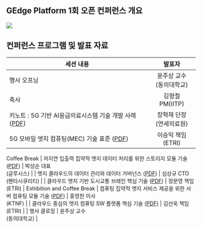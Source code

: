 ## GEdge Platform 1회 오픈 컨퍼런스 개요
<p align="left">
  <img src="https://github.com/gedge-platform/docs/blob/main/conference/1st/images/1st_conference.png">
</p>

## 컨퍼런스 프로그램 및 발표 자료
| 세션 내용 | 발표자 |
| --------------------------------- | :---------------------------------: |
| 행사 오프닝 | 윤주상 교수<BR>(동의대학교) |
| 축사 | 김형철 PM(IITP) |
| 키노트 : 5G 기반 AI응급의료시스템 기술 개발 사례 ([PDF](https://github.com/gedge-platform/docs/blob/main/conference/2nd/presentation/2nd_01_keynote_connectai.pdf)) | 장혁재 단장<BR>(연세의료원) |
| 5G 모바일 엣지 컴퓨팅(MEC) 기술 표준 ([PDF](https://github.com/gedge-platform/docs/blob/main/conference/2nd/presentation/2nd_02_MEC_standard.pdf))| 이승익 책임<BR>(ETRI) | 
Coffee Break 
| 저지연 입출력 집약적 엣지 데이터 처리를 위한 스토리지 모듈 기술 ([PDF](https://github.com/gedge-platform/docs/blob/main/conference/2nd/presentation/2nd_03_edge_storage.pdf)) | 박성순 대표<BR>(글루시스) |
| 엣지 클라우드의 데이터 관리와 데이터 거버넌스 ([PDF](https://github.com/gedge-platform/docs/blob/main/conference/2nd/presentation/2nd_04_data_governance.pdf)) | 심상규 CTO<BR>(펜타시큐리티) |
| 클라우드 엣지 기반 도시교통 브레인 핵심 기술 ([PDF](https://github.com/gedge-platform/docs/blob/main/conference/2nd/presentation/2nd_05_city_brain.pdf)) | 정문영 책임 <BR>(ETRI) |
Exhibition and Coffee Break
| 컴퓨팅 집약적 엣지 서비스 제공을 위한 서버 컴퓨팅 모듈 기술 ([PDF](https://github.com/gedge-platform/docs/blob/main/conference/2nd/presentation/2nd_06_edge_server.pdf)) | 홍영찬 이사<BR>(KTNF) |
| 클라우드 중심의 엣지 컴퓨팅 SW 플랫폼 핵심 기술 ([PDF](https://github.com/gedge-platform/docs/blob/main/conference/2nd/presentation/2nd_07_gedge_platform.pdf)) | 김선욱 책임<BR>(ETRI) |
| 행사 클로징 | 윤주상 교수<BR>(동의대학교) |
<BR>